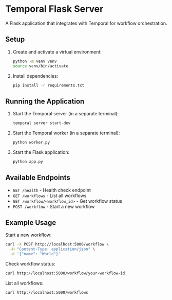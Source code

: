 # Temporal Flask Server

A Flask application that integrates with Temporal for workflow orchestration.

## Setup

1. Create and activate a virtual environment:

   ```bash
   python -m venv venv
   source venv/bin/activate
   ```

2. Install dependencies:
   ```bash
   pip install -r requirements.txt
   ```

## Running the Application

1. Start the Temporal server (in a separate terminal):

   ```bash
   temporal server start-dev
   ```

2. Start the Temporal worker (in a separate terminal):

   ```bash
   python worker.py
   ```

3. Start the Flask application:
   ```bash
   python app.py
   ```

## Available Endpoints

- `GET /health` - Health check endpoint
- `GET /workflows` - List all workflows
- `GET /workflow/<workflow_id>` - Get workflow status
- `POST /workflow` - Start a new workflow

## Example Usage

Start a new workflow:

```bash
curl -X POST http://localhost:5000/workflow \
  -H "Content-Type: application/json" \
  -d '{"name": "World"}'
```

Check workflow status:

```bash
curl http://localhost:5000/workflow/your-workflow-id
```

List all workflows:

```bash
curl http://localhost:5000/workflows
```
